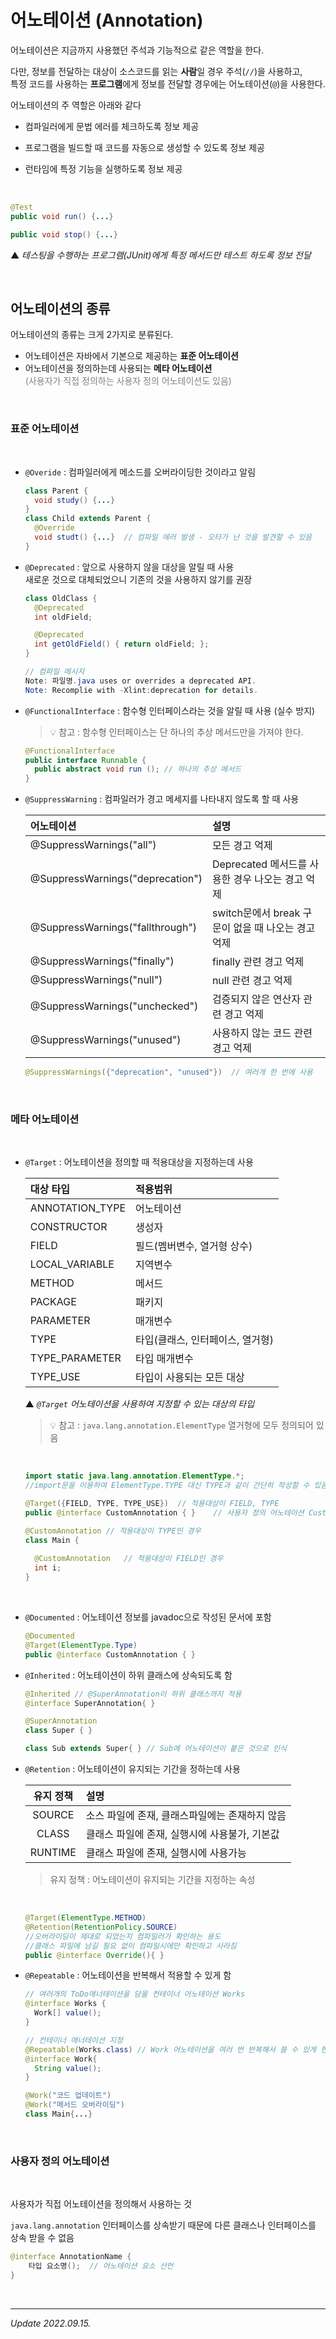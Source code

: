 # 어노테이션 (Annotation)

어노테이션은 지금까지 사용했던 주석과 기능적으로 같은 역할을 한다.

다만, 정보를 전달하는 대상이 소스코드를 읽는 **사람**일 경우 주석(```//```)을 사용하고,  
특정 코드를 사용하는 **프로그램**에게 정보를 전달할 경우에는 어노테이션(```@```)을 사용한다.

어노테이션의 주 역할은 아래와 같다
- 컴파일러에게 문법 에러를 체크하도록 정보 제공
  
- 프로그램을 빌드할 때 코드를 자동으로 생성할 수 있도록 정보 제공
- 런타임에 특정 기능을 실행하도록 정보 제공

<br>

```java
@Test
public void run() {...}

public void stop() {...}
```
▲ _테스팅을 수행하는 프로그램(JUnit)에게 특정 메서드만 테스트 하도록 정보 전달_

<br>

## 어노테이션의 종류

어노테이션의 종류는 크게 2가지로 분류된다.
- 어노테이션은 자바에서 기본으로 제공하는 **표준 어노테이션**  
- 어노테이션을 정의하는데 사용되는 **메타 어노테이션**  
  <span style = "color : gray"> (사용자가 직접 정의하는 사용자 정의 어노테이션도 있음) </span>

<br>

### 표준 어노테이션

<br>

- ```@Overide``` : 컴파일러에게 메소드를 오버라이딩한 것이라고 알림
  
  ```java
  class Parent {
	void study() {...}
  }
  class Child extends Parent {
	@Override
	void studt() {...}  // 컴파일 에러 발생 - 오타가 난 것을 발견할 수 있음
  }  
  ```


- ```@Deprecated``` : 앞으로 사용하지 않을 대상을 알릴 때 사용  
  새로운 것으로 대체되었으니 기존의 것을 사용하지 않기를 권장
  
  ```java
  class OldClass {
	@Deprecated
	int oldField;

	@Deprecated
	int getOldField() { return oldField; };
  }

  // 컴파일 메시지
  Note: 파일명.java uses or overrides a deprecated API.
  Note: Recomplie with -Xlint:deprecation for details.
  ```

- ```@FunctionalInterface``` : 함수형 인터페이스라는 것을 알릴 때 사용 (실수 방지)  
  > 💡 참고 : 함수형 인터페이스는 단 하나의 추상 메서드만을 가져야 한다.
  ```java
  @FunctionalInterface
  public interface Runnable {
    public abstract void run (); // 하나의 추상 메서드
  }
  ```

- ```@SuppressWarning``` : 컴파일러가 경고 메세지를 나타내지 않도록 할 때 사용

  | 어노테이션 | 설명 |
  |:-|:-|
  |@SuppressWarnings("all")| 모든 경고 억제 |
  |@SuppressWarnings("deprecation")| Deprecated 메서드를 사용한 경우 나오는 경고 억제|
  |@SuppressWarnings("fallthrough")|switch문에서 break 구문이 없을 때 나오는 경고 억제|
  |@SuppressWarnings("finally")|finally 관련 경고 억제|
  |@SuppressWarnings("null")|null 관련 경고 억제|
  |@SuppressWarnings("unchecked")|검증되지 않은 연산자 관련 경고 억제|
  |@SuppressWarnings("unused")|사용하지 않는 코드 관련 경고 억제|

  ```java
  @SuppressWarnings({"deprecation", "unused"})  // 여러개 한 번에 사용
  ```


<br>

### 메타 어노테이션

<br>

- ```@Target``` : 어노테이션을 정의할 때 적용대상을 지정하는데 사용
  
  |대상 타입	|적용범위|
  |:-|:-|
  |ANNOTATION_TYPE	|어노테이션|
  |CONSTRUCTOR	|생성자|
  |FIELD	|필드(멤버변수, 열거형 상수)|
  |LOCAL_VARIABLE	|지역변수|
  |METHOD	|메서드|
  |PACKAGE|	패키지|
  |PARAMETER|	매개변수|
  |TYPE	|타입(클래스, 인터페이스, 열거형)|
  |TYPE_PARAMETER|	타입 매개변수|
  |TYPE_USE	|타입이 사용되는 모든 대상|

  ▲ _```@Target``` 어노테이션을 사용하여 지정할 수 있는 대상의 타입_
  > 💡 참고 : ```java.lang.annotation.ElementType``` 열거형에 모두 정의되어 있음

  <br>

  ```java
  import static java.lang.annotation.ElementType.*; 
  //import문을 이용하여 ElementType.TYPE 대신 TYPE과 같이 간단히 작성할 수 있음

  @Target({FIELD, TYPE, TYPE_USE})	// 적용대상이 FIELD, TYPE
  public @interface CustomAnnotation { }	// 사용자 정의 어노테이션 CustomAnnotation

  @CustomAnnotation	// 적용대상이 TYPE인 경우
  class Main {
    
    @CustomAnnotation	// 적용대상이 FIELD인 경우
    int i;
  }
  ```
<br>

- ```@Documented``` : 어노테이션 정보를 javadoc으로 작성된 문서에 포함
  ```java
  @Documented
  @Target(ElementType.Type)
  public @interface CustomAnnotation { }
  ```

- ```@Inherited``` : 어노테이션이 하위 클래스에 상속되도록 함

  ```java
  @Inherited // @SuperAnnotation이 하위 클래스까지 적용
  @interface SuperAnnotation{ }

  @SuperAnnotation
  class Super { }

  class Sub extends Super{ } // Sub에 어노테이션이 붙은 것으로 인식
  ```

- ```@Retention``` : 어노테이션이 유지되는 기간을 정하는데 사용

  |유지 정책	|설명|
  |:-:|:-|
  |SOURCE|	소스 파일에 존재, 클래스파일에는 존재하지 않음|
  |CLASS	|클래스 파일에 존재, 실행시에 사용불가, 기본값|
  |RUNTIME|	클래스 파일에 존재, 실행시에 사용가능|

  > 유지 정책 : 어노테이션이 유지되는 기간을 지정하는 속성
  
  <br>

  ```java
  @Target(ElementType.METHOD)
  @Retention(RetentionPolicy.SOURCE) 
  //오버라이딩이 제대로 되었는지 컴파일러가 확인하는 용도 
  //클래스 파일에 남길 필요 없이 컴파일시에만 확인하고 사라짐
  public @interface Override(){ }
  ```

- ```@Repeatable``` : 어노테이션을 반복해서 적용할 수 있게 함

  ```java
  // 여러개의 ToDo애너테이션을 담을 컨테이너 어노테이션 Works
  @interface Works {  
    Work[] value(); 
  }

  // 컨테이너 애너테이션 지정 
  @Repeatable(Works.class) // Work 어노테이션을 여러 번 반복해서 쓸 수 있게 한다.  
  @interface Work{  
    String value();  
  }

  @Work("코드 업데이트")  
  @Work("메서드 오버라이딩")  
  class Main{...}
  ```

<br>

### 사용자 정의 어노테이션

<br>

사용자가 직접 어노테이션을 정의해서 사용하는 것

```java.lang.annotation``` 인터페이스를 상속받기 때문에 다른 클래스나 인터페이스를 상속 받을 수 없음

```java
@interface AnnotationName {
    타입 요소명();  // 어노테이션 요소 선언
}
```

<br>

***

_Update 2022.09.15._